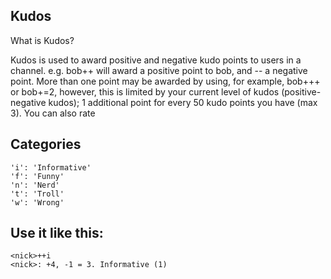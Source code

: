 ## Kudos

What is Kudos?

Kudos is used to award positive and negative kudo points to users in a channel. e.g. bob++ will award a positive point to bob, and -- a negative point. More than one point may be
awarded by using, for example, bob+++ or bob+=2, however, this is limited by your current level of kudos (positive-negative kudos); 1 additional point for every 50 kudo points you
have (max 3). You can also rate

## Categories
```
'i': 'Informative'
'f': 'Funny'
'n': 'Nerd'
't': 'Troll'
'w': 'Wrong'
```

## Use it like this:

```
<nick>++i
<nick>: +4, -1 = 3. Informative (1)
```
